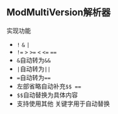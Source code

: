## ModMultiVersion解析器
实现功能
- `!` `&` `|`
- `!=` `>` `>=` `<` `<=` `==`
- `&`自动转为`&&`
- `|`自动转为`||`
- `=`自动转为`==`
- 左部省略自动补充`$$ ==`
- `$$`自动替换为具体内容
- 支持使用其他 关键字用于自动替换

